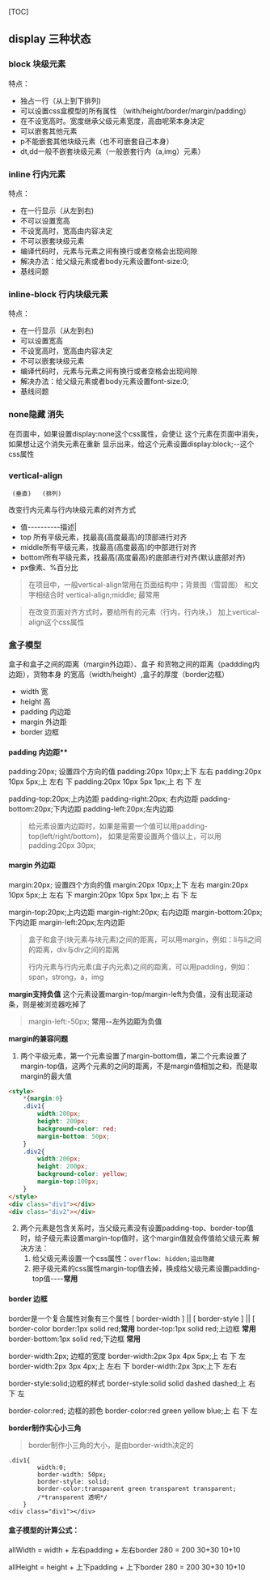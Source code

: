 [TOC]
## display 三种状态
### block 块级元素
特点：
- 独占一行（从上到下排列)
- 可以设置css盒模型的所有属性
（with/height/border/margin/padding）
- 在不设宽高时。宽度继承父级元素宽度，高由呢荣本身决定
- 可以嵌套其他元素
- p不能嵌套其他块级元素（也不可嵌套自己本身）
- dt,dd一般不嵌套块级元素（一般嵌套行内（a,img）元素）
### inline 行内元素
特点：
- 在一行显示（从左到右)
- 不可以设置宽高
- 不设宽高时，宽高由内容决定
- 不可以嵌套块级元素
- 编译代码时，元素与元素之间有换行或者空格会出现间隙
- 解决办法：给父级元素或者body元素设置font-size:0;
- 基线问题
### inline-block 行内块级元素
特点：
- 在一行显示（从左到右)
- 可以设置宽高
- 不设宽高时，宽高由内容决定
- 不可以嵌套块级元素
- 编译代码时，元素与元素之间有换行或者空格会出现间隙
- 解决办法：给父级元素或者body元素设置font-size:0;
- 基线问题
### none隐藏 消失
在页面中，如果设置display:none这个css属性，会使让
这个元素在页面中消失，如果想让这个消失元素在重新
显示出来，给这个元素设置display:block;--这个css属性

### vertical-align
     (垂直)   (排列)
改变行内元素与行内块级元素的对齐方式
* 值----------描述|
* top 所有平级元素，找最高(高度最高)的顶部进行对齐
* middle所有平级元素，找最高(高度最高)的中部进行对齐
* bottom所有平级元素，找最高(高度最高)的底部进行对齐(默认底部对齐)
* px像素、%百分比
 
 
 
 > 在项目中，一般vertical-align常用在页面结构中；背景图（雪碧图）
 和文字相结合时
 > vertical-align;middle;  最常用
 
 > 在改变页面对齐方式时，要给所有的元素（行内，行内块，）
 加上vertical-align这个css属性
 
 ### 盒子模型
 盒子和盒子之间的距离（margin外边距）、盒子
 和货物之间的距离（paddding内边距），货物本身
 的宽高（width/height）,盒子的厚度（border边框）
 - width  宽
 - height 高
 - padding 内边距
 - margin 外边距
 - border 边框
 



#### padding  内边距**
padding:20px; 设置四个方向的值
padding:20px 10px;上下 左右
padding:20px 10px 5px;上  左右 下
padding:20px 10px 5px 1px;上 右  下 左

padding-top:20px;上内边距
padding-right:20px; 右内边距
padding-bottom:20px;下内边距
padding-left:20px;左内边距

> 给元素设置内边距时，如果是需要一个值可以用padding-top(left/right/bottom)，
> 如果是需要设置两个值以上，可以用padding:20px 30px;

#### **margin  外边距**
margin:20px; 设置四个方向的值
margin:20px 10px;上下 左右
margin:20px 10px 5px;上  左右 下
margin:20px 10px 5px 1px;上 右  下 左

margin-top:20px;上内边距
margin-right:20px; 右内边距
margin-bottom:20px;下内边距
margin-left:20px;左内边距

> 盒子和盒子(块元素与块元素)之间的距离，可以用margin，例如：li与li之间的距离，div与div之间的距离
> 
> 行内元素与行内元素(盒子内元素)之间的距离，可以用padding，例如：span，strong，a，img


**margin支持负值**
这个元素设置margin-top/margin-left为负值，没有出现滚动条，则是被浏览器吃掉了
> margin-left:-50px; **常用--左外边距为负值**
>  


**margin的兼容问题**
1. 两个平级元素，第一个元素设置了margin-bottom值，第二个元素设置了margin-top值，这两个元素的之间的距离，不是margin值相加之和，而是取margin的最大值
```HTML
<style>
    *{margin:0}
    .div1{
        width:200px;
        height: 200px;
        background-color: red;
        margin-bottom: 50px;
    }
    .div2{
        width:200px;
        height: 200px;
        background-color: yellow;
        margin-top:100px;
    }
</style>
<div class="div1"></div>
<div class="div2"></div>
```
2. 两个元素是包含关系时，当父级元素没有设置padding-top、border-top值时，给子级元素设置margin-top值时，这个margin值就会传值给父级元素
解决方法：
	1) 给父级元素设置一个css属性：`overflow: hidden;溢出隐藏`
	2) 把子级元素的css属性margin-top值去掉，换成给父级元素设置padding-top值----**常用**


#### **border 边框**
 border是一个复合属性对象有三个属性
[ border-width ] || [ border-style ] || [ border-color 
border:1px solid red;**常用**
border-top:1px solid red;上边框 **常用**
border-bottom:1px solid red;下边框 **常用**

border-width:2px; 边框的宽度
border-width:2px 3px 4px 5px;上 右  下 左
border-width:2px 3px 4px;上 左右 下
border-width:2px 3px;上下 左右

border-style:solid;边框的样式
border-style:solid solid dashed dashed;上 右  下 左

border-color:red; 边框的颜色
border-color:red green yellow blue;上 右  下 左

**border制作实心小三角**
> border制作小三角的大小，是由border-width决定的
```
.div1{
        width:0;
        border-width: 50px;
        border-style: solid;
        border-color:transparent green transparent transparent;
        /*transparent 透明*/
    }
<div class="div1"></div>
```

#### **盒子模型的计算公式：**
allWidth =  width + 左右padding + 左右border
280  =              200              30+30          10+10

allHeight = height + 上下padding + 上下border
280  =              200              30+30          10+10

